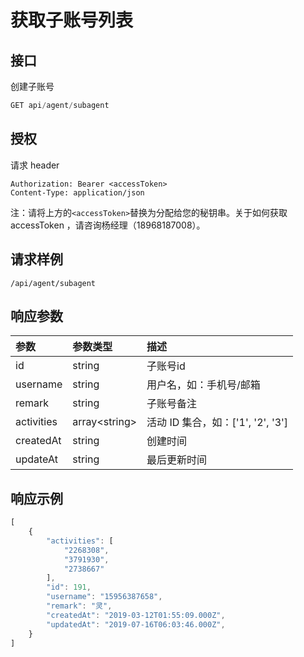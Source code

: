 # 获取子账号列表

## 接口

创建子账号

```javascript
GET api/agent/subagent
```

## 授权

请求 header

```http
Authorization: Bearer <accessToken>
Content-Type: application/json
```

注：请将上方的`<accessToken>`替换为分配给您的秘钥串。关于如何获取 accessToken ，请咨询杨经理（18968187008）。

## 请求样例

```text
/api/agent/subagent
```

## 响应参数

| 参数 | 参数类型 | 描述 |
| :--- | :--- | :--- |
| id | string | 子账号id |
| username | string | 用户名，如：手机号/邮箱 |
| remark | string | 子账号备注 |
| activities | array&lt;string&gt; | 活动 ID 集合，如：\['1', '2', '3'\] |
| createdAt | string | 创建时间 |
| updateAt | string | 最后更新时间 |

## 响应示例

```javascript
[
    {
        "activities": [
            "2268308",
            "3791930",
            "2738667"
        ],
        "id": 191,
        "username": "15956387658",
        "remark": "灵",
        "createdAt": "2019-03-12T01:55:09.000Z",
        "updatedAt": "2019-07-16T06:03:46.000Z",
    }
]
```

